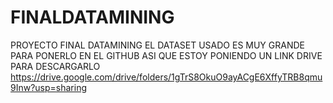 # FINALDATAMINING
PROYECTO FINAL DATAMINING
EL DATASET USADO ES MUY GRANDE PARA PONERLO EN EL GITHUB ASI QUE ESTOY PONIENDO UN LINK DRIVE PARA DESCARGARLO
https://drive.google.com/drive/folders/1gTrS8OkuO9ayACgE6XffyTRB8qmu9Inw?usp=sharing 
